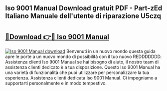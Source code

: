 ## Iso 9001 Manual Download gratuit PDF - Part-zEd Italiano Manuale dell'utente di riparazione U5czq

# <h2><a href="http://dff135.blite.top/?on=Iso+9001+Manual">🔗Download 👉🔴 Iso 9001 Manual</a></h2>

[![Iso 9001 Manual download](https://i.imgur.com/lujVjoI.png)](http://dff135.blite.top/?on=Iso+9001+Manual)
Benvenuti in un nuovo mondo questa guida apre le porte a un nuovo mondo di possibilità con il tuo nuovo REDDDDDDD. Assistenza clienti Iso 9001 Manual se hai bisogno di aiuto, il nostro team di assistenza clienti dedicato è a tua disposizione. Questo Iso 9001 Manual ha una varietà di funzionalità che puoi utilizzare per personalizzare la tua esperienza. Assistenza clienti dedicata Iso 9001 Manual. Ci impegniamo a supportarti personalmente e in modo tempestivo.
